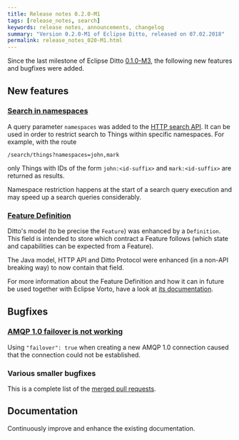 ```yaml
---
title: Release notes 0.2.0-M1
tags: [release_notes, search]
keywords: release notes, announcements, changelog
summary: "Version 0.2.0-M1 of Eclipse Ditto, released on 07.02.2018"
permalink: release_notes_020-M1.html
---
```


Since the last milestone of Eclipse Ditto [0.1.0-M3](release_notes_010-M3.html), the following new features and
bugfixes were added.


## New features

### [Search in namespaces](https://github.com/eclipse-ditto/ditto/pull/104)

A query parameter `namespaces` was added to the [HTTP search API](httpapi-search.html).
It can be used in order to restrict search to Things within specific namespaces. For example, with the route

```
/search/things?namespaces=john,mark
```

only Things with IDs of the form `john:<id-suffix>` and `mark:<id-suffix>` are returned as results.

Namespace restriction happens at the start of a search query execution and may speed up a search queries considerably.

### [Feature Definition](https://github.com/eclipse-ditto/ditto/issues/60)

Ditto's model (to be precise the `Feature`) was enhanced by a `Definition`. This field is intended to store which 
contract a Feature follows (which state and capabilities can be expected from a Feature).

The Java model, HTTP API and Ditto Protocol were enhanced (in a non-API breaking way) to now contain that field.

For more information about the Feature Definition and how it can in future be used together with Eclipse Vorto, have 
a look at [its documentation](basic-feature.html#feature-definition). 


## Bugfixes

### [AMQP 1.0 failover is not working](https://github.com/eclipse-ditto/ditto/issues/97)

Using `"failover": true` when creating a new AMQP 1.0 connection caused that the connection could not be established. 


### Various smaller bugfixes

This is a complete list of the [merged pull requests](https://github.com/eclipse-ditto/ditto/pulls?q=is%3Apr+milestone%3A0.2.0-M1+).


## Documentation

Continuously improve and enhance the existing documentation.
